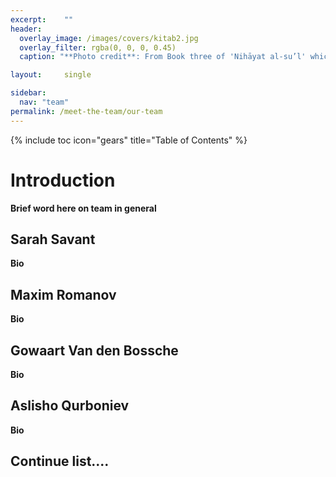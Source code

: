 ```yaml
---
excerpt:	""
header:
  overlay_image: /images/covers/kitab2.jpg
  overlay_filter: rgba(0, 0, 0, 0.45)
  caption: "**Photo credit**: From Book three of 'Nihāyat al-su’l' which gives instructions on using lances. Dated 773/1371 (Add. MS. 18866, f. 113r)"

layout:		single

sidebar:
  nav: "team"
permalink: /meet-the-team/our-team
---
```


{% include toc icon="gears" title="Table of Contents" %}

# Introduction

**Brief word here on team in general**

## Sarah Savant

**Bio**

## Maxim Romanov

**Bio**

## Gowaart Van den Bossche

**Bio**

## Aslisho Qurboniev

**Bio**

## Continue list.... 